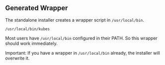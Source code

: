 ## Generated Wrapper

The standalone installer creates a wrapper script in `/usr/local/bin`.

    /usr/local/bin/kubes

Most users have `/usr/local/bin` configured in their PATH. So this wrapper should work immediately.

Important: If you have a wrapper in `/usr/local/bin` already, the installer will overwrite it.
